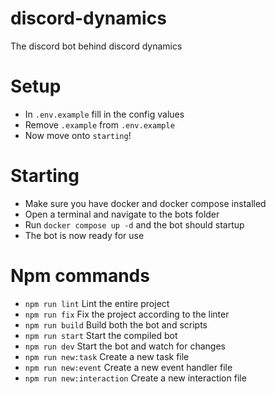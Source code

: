 # discord-dynamics

The discord bot behind discord dynamics

# Setup

* In `.env.example` fill in the config values
* Remove `.example` from `.env.example`
* Now move onto `starting`!

# Starting

* Make sure you have docker and docker compose installed
* Open a terminal and navigate to the bots folder
* Run `docker compose up -d` and the bot should startup
* The bot is now ready for use

# Npm commands
* `npm run lint` Lint the entire project
* `npm run fix` Fix the project according to the linter
* `npm run build` Build both the bot and scripts
* `npm run start` Start the compiled bot
* `npm run dev` Start the bot and watch for changes
* `npm run new:task` Create a new task file
* `npm run new:event` Create a new event handler file
* `npm run new:interaction` Create a new interaction file

